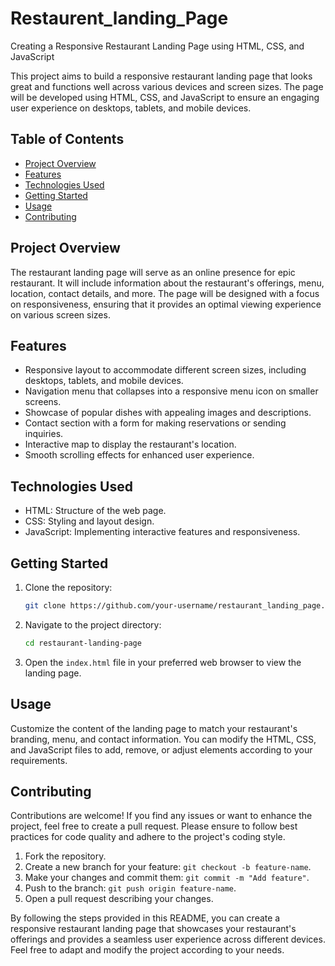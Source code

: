 # Restaurent_landing_Page

Creating a Responsive Restaurant Landing Page using HTML, CSS, and JavaScript

This project aims to build a responsive restaurant landing page that looks great and functions well across various devices and screen sizes. The page will be developed using HTML, CSS, and JavaScript to ensure an engaging user experience on desktops, tablets, and mobile devices.

## Table of Contents

- [Project Overview](#project-overview)
- [Features](#features)
- [Technologies Used](#technologies-used)
- [Getting Started](#getting-started)
- [Usage](#usage)
- [Contributing](#contributing)
  
## Project Overview

The restaurant landing page will serve as an online presence for epic restaurant. It will include information about the restaurant's offerings, menu, location, contact details, and more. The page will be designed with a focus on responsiveness, ensuring that it provides an optimal viewing experience on various screen sizes.

## Features

- Responsive layout to accommodate different screen sizes, including desktops, tablets, and mobile devices.
- Navigation menu that collapses into a responsive menu icon on smaller screens.
- Showcase of popular dishes with appealing images and descriptions.
- Contact section with a form for making reservations or sending inquiries.
- Interactive map to display the restaurant's location.
- Smooth scrolling effects for enhanced user experience.

## Technologies Used

- HTML: Structure of the web page.
- CSS: Styling and layout design.
- JavaScript: Implementing interactive features and responsiveness.

## Getting Started

1. Clone the repository:

   ```bash
   git clone https://github.com/your-username/restaurant_landing_page.git
   ```

2. Navigate to the project directory:

   ```bash
   cd restaurant-landing-page
   ```

3. Open the `index.html` file in your preferred web browser to view the landing page.

## Usage

Customize the content of the landing page to match your restaurant's branding, menu, and contact information. You can modify the HTML, CSS, and JavaScript files to add, remove, or adjust elements according to your requirements.

## Contributing

Contributions are welcome! If you find any issues or want to enhance the project, feel free to create a pull request. Please ensure to follow best practices for code quality and adhere to the project's coding style.

1. Fork the repository.
2. Create a new branch for your feature: `git checkout -b feature-name`.
3. Make your changes and commit them: `git commit -m "Add feature"`.
4. Push to the branch: `git push origin feature-name`.
5. Open a pull request describing your changes.


By following the steps provided in this README, you can create a responsive restaurant landing page that showcases your restaurant's offerings and provides a seamless user experience across different devices. Feel free to adapt and modify the project according to your needs.
